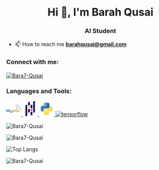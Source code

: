 <h1 align="center">Hi 👋, I'm Barah Qusai</h1>
<h3 align="center"> AI Student </h3>

- 📫 How to reach me **barahqusai@gmail.com**


<h3 align="left">Connect with me:</h3>
<p align="left">

<a href="https://www.linkedin.com/in/barah-qusai-a62044203?utm_source=share&utm_campaign=share_via&utm_content=profile&utm_medium=android_app" target="blank"><img align="center" src="https://raw.githubusercontent.com/rahuldkjain/github-profile-readme-generator/master/src/images/icons/Social/linked-in-alt.svg" alt="Bara7-Qusai" height="30" width="40" /></a>
<h3 align="left">Languages and Tools:</h3>
<p align="left">

<a href="https://www.mysql.com/" target="_blank" rel="noreferrer"> <img src="https://raw.githubusercontent.com/devicons/devicon/master/icons/mysql/mysql-original-wordmark.svg" alt="mysql" width="40" height="40"/> </a>
<a href="https://pandas.pydata.org/" target="_blank" rel="noreferrer"> <img src="https://raw.githubusercontent.com/devicons/devicon/2ae2a900d2f041da66e950e4d48052658d850630/icons/pandas/pandas-original.svg" alt="pandas" width="40" height="40"/> </a> <a href="https://www.python.org" target="_blank" rel="noreferrer"> <img src="https://raw.githubusercontent.com/devicons/devicon/master/icons/python/python-original.svg" alt="python" width="40" height="40"/> </a> 
<a href="https://www.tensorflow.org" target="_blank" rel="noreferrer"> <img src="https://www.vectorlogo.zone/logos/tensorflow/tensorflow-icon.svg" alt="tensorflow" width="40" height="40"/> </a> 
</p>



<p><img align="center" src="https://github-readme-stats-git-masterrstaa-rickstaa.vercel.app/api?username=Bara7-Qusai&show_icons=true&locale=en&layout=compact&theme=radical" alt="Bara7-Qusai" /></p>


 
<p > <img src="https://github-readme-stats-git-masterrstaa-rickstaa.vercel.app/api?username=Bara7-Qusai&show_icons=true&theme=radical" alt="Bara7-Qusai" /> </p>


![Top Langs](https://github-readme-stats.vercel.app/api/top-langs/?username=Bara7-Qusai&layout=compact&theme=dark&card_width=400)


<p align="left"> <img src="https://komarev.com/ghpvc/?username=Bara7-Qusai&label=Profile%20views&color=0e75b6&style=flat" alt="Bara7-Qusai" /> </p>



<!--
**Bara7-Qusai/Bara7-Qusai** is a ✨ _special_ ✨ repository because its `README.md` (this file) appears on your GitHub profile.

Here are some ideas to get you started:

- 🔭 I’m currently working on ...
- 🌱 I’m currently learning ...
- 👯 I’m looking to collaborate on ...
- 🤔 I’m looking for help with ...
- 💬 Ask me about ...
- 📫 How to reach me: ...
- 😄 Pronouns: ...
- ⚡ Fun fact: ...
-->
